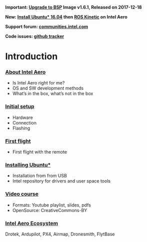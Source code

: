 **Important: [Upgrade to BSP](02-Initial-Setup) Image v1.6.1, Released on 2017-12-18**

**New: [Install Ubuntu* 16.04](https://github.com/intel-aero/meta-intel-aero/wiki/90-(References)-OS-user-Installation) then [ROS Kinetic](05-Autonomous-drone-programming-with-ROS) on Intel Aero**

**Support forum: [communities.intel.com](https://communities.intel.com/community/tech/intel-aero/)**

**Code issues: [github tracker](https://github.com/intel-aero/meta-intel-aero/issues)**


# Introduction

### [About Intel Aero](01-About-Intel-Aero)
* Is Intel Aero right for me?
* OS and SW development methods
* What’s in the box, what’s not in the box

### [Initial setup](02-Initial-setup)
* Hardware
* Connection
* Flashing

### [First flight](03-First-flight)
* First flight with the remote

### [Installing Ubuntu*](90-(References)-OS-user-Installation)
* Installation from from USB
* Intel repository for drivers and user space tools

### [Video course](/intel-aero/Documents/tree/master/course)
* Formats: Youtube playlist, slides, pdfs
* OpenSource: CreativeCommons-BY

### [Intel Aero Ecosystem](80-Intel-Aero-Ecosystem)
Drotek, Ardupilot, PX4, Airmap, Dronesmith, FlytBase

